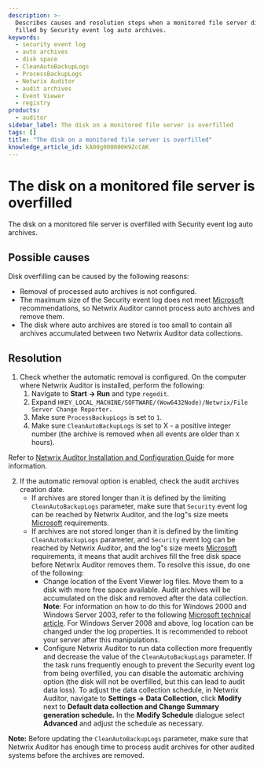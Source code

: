```yaml
---
description: >-
  Describes causes and resolution steps when a monitored file server disk is
  filled by Security event log auto archives.
keywords:
  - security event log
  - auto archives
  - disk space
  - CleanAutoBackupLogs
  - ProcessBackupLogs
  - Netwrix Auditor
  - audit archives
  - Event Viewer
  - registry
products:
  - auditor
sidebar_label: The disk on a monitored file server is overfilled
tags: []
title: "The disk on a monitored file server is overfilled"
knowledge_article_id: kA00g000000H9ZcCAK
---
```


# The disk on a monitored file server is overfilled

The disk on a monitored file server is overfilled with Security event log auto archives.

## Possible causes

Disk overfilling can be caused by the following reasons:

- Removal of processed auto archives is not configured.
- The maximum size of the Security event log does not meet [Microsoft](http://support.microsoft.com/kb/957662) recommendations, so Netwrix Auditor cannot process auto archives and remove them.
- The disk where auto archives are stored is too small to contain all archives accumulated between two Netwrix Auditor data collections.

## Resolution

1. Check whether the automatic removal is configured. On the computer where Netwrix Auditor is installed, perform the following:
   1. Navigate to **Start -> Run** and type `regedit`.
   2. Expand `HKEY_LOCAL_MACHINE/SOFTWARE/(Wow6432Node)/Netwrix/File Server Change Reporter.`
   3. Make sure `ProcessBackupLogs` is set to `1`.
   4. Make sure `CleanAutoBackupLogs` is set to X - a positive integer number (the archive is removed when all events are older than `X` hours).

Refer to [Netwrix Auditor Installation and Configuration Guide](http://www.netwrix.com/download/documents/Netwrix_Auditor_Installation_Configuration_Guide.pdf) for more information.

2. If the automatic removal option is enabled, check the audit archives creation date.
   - If archives are stored longer than it is defined by the limiting `CleanAutoBackupLogs` parameter, make sure that `Security` event log can be reached by Netwrix Auditor, and the log"s size meets [Microsoft](http://support.microsoft.com/kb/957662) requirements.
   - If archives are not stored longer than it is defined by the limiting `CleanAutoBackupLogs` parameter, and `Security` event log can be reached by Netwrix Auditor, and the log"s size meets [Microsoft](http://support.microsoft.com/kb/957662) requirements, it means that audit archives fill the free disk space before Netwrix Auditor removes them. To resolve this issue, do one of the following:
     - Change location of the Event Viewer log files. Move them to a disk with more free space available. Audit archives will be accumulated on the disk and removed after the data collection. **Note**: For information on how to do this for Windows 2000 and Windows Server 2003, refer to the following [Microsoft technical article](http://support.microsoft.com/kb/315417). For Windows Server 2008 and above, log location can be changed under the log properties. It is recommended to reboot your server after this manipulations.
     - Configure Netwrix Auditor to run data collection more frequently and decrease the value of the `CleanAutoBackupLogs` parameter. If the task runs frequently enough to prevent the Security event log from being overfilled, you can disable the automatic archiving option (the disk will not be overfilled, but this can lead to audit data loss). To adjust the data collection schedule, in Netwrix Auditor, navigate to **Settings -> Data Collection**, click **Modify** next to **Default data collection and Change Summary generation schedule.** In the **Modify Schedule** dialogue select **Advanced** and adjust the schedule as necessary.

**Note:** Before updating the `CleanAutoBackupLogs` parameter, make sure that Netwrix Auditor has enough time to process audit archives for other audited systems before the archives are removed.
